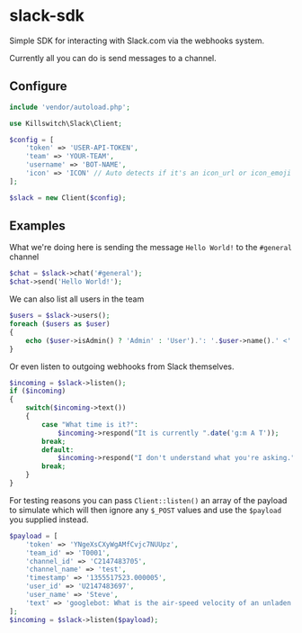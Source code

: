 slack-sdk
=========

Simple SDK for interacting with Slack.com via the webhooks system.

Currently all you can do is send messages to a channel.

## Configure ##

```php
include 'vendor/autoload.php';

use Killswitch\Slack\Client;

$config = [
    'token' => 'USER-API-TOKEN',
    'team' => 'YOUR-TEAM',
    'username' => 'BOT-NAME',
    'icon' => 'ICON' // Auto detects if it's an icon_url or icon_emoji
];

$slack = new Client($config);
```
## Examples ##

What we're doing here is sending the message `Hello World!` to the `#general` channel
```php
$chat = $slack->chat('#general');
$chat->send('Hello World!');
```

We can also list all users in the team
```php
$users = $slack->users();
foreach ($users as $user)
{
    echo ($user->isAdmin() ? 'Admin' : 'User').': '.$user->name().' <'.$user->email().'>'.PHP_EOL;
}
```

Or even listen to outgoing webhooks from Slack themselves.
```php
$incoming = $slack->listen();
if ($incoming)
{
    switch($incoming->text())
    {
        case "What time is it?":
            $incoming->respond("It is currently ".date('g:m A T'));
        break;
        default:
            $incoming->respond("I don't understand what you're asking.");
        break;
    }
}
```

For testing reasons you can pass `Client::listen()` an array of the payload to simulate which will then ignore any `$_POST` values and use the `$payload` you supplied instead.
```php
$payload = [
    'token' => 'YNgeXsCXyWgAMfCvjc7NUUpz',
    'team_id' => 'T0001',
    'channel_id' => 'C2147483705',
    'channel_name' => 'test',
    'timestamp' => '1355517523.000005',
    'user_id' => 'U2147483697',
    'user_name' => 'Steve',
    'text' => 'googlebot: What is the air-speed velocity of an unladen swallow?'
];
$incoming = $slack->listen($payload);
```